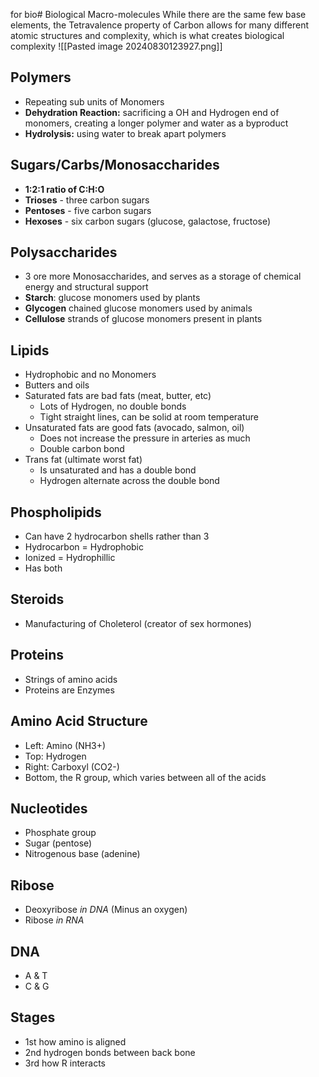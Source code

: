 for bio# Biological Macro-molecules
While there are the same few base elements, the Tetravalence property of Carbon allows for many different atomic structures and complexity, which is what creates biological complexity
![[Pasted image 20240830123927.png]]

## Polymers
- Repeating sub units of Monomers
- **Dehydration Reaction:** sacrificing a OH and Hydrogen end of monomers, creating a longer polymer and water as a byproduct
- **Hydrolysis:** using water to break apart polymers
## Sugars/Carbs/Monosaccharides
- **1:2:1 ratio of C:H:O**
- **Trioses** - three carbon sugars
- **Pentoses** - five carbon sugars
- **Hexoses** - six carbon sugars (glucose, galactose, fructose)
## Polysaccharides
- 3 ore more Monosaccharides, and serves as a storage of chemical energy and structural support
- **Starch**: glucose monomers used by plants
- **Glycogen** chained glucose monomers used by animals
- **Cellulose** strands of glucose monomers present in plants
## Lipids
- Hydrophobic and no Monomers
- Butters and oils
- Saturated fats are bad fats (meat, butter, etc)
	- Lots of Hydrogen, no double bonds
	- Tight straight lines, can be solid at room temperature
- Unsaturated fats are good fats (avocado, salmon, oil)
	- Does not increase the pressure in arteries as much
	- Double carbon bond
- Trans fat (ultimate worst fat)
	- Is unsaturated and has a double bond
	- Hydrogen alternate across the double bond
## Phospholipids
- Can have 2 hydrocarbon shells rather than 3
- Hydrocarbon = Hydrophobic
- Ionized = Hydrophillic
- Has both
## Steroids
- Manufacturing of Choleterol (creator of sex hormones)
## Proteins
- Strings of amino acids
- Proteins are Enzymes
## Amino Acid Structure
- Left: Amino (NH3+)
- Top: Hydrogen
- Right: Carboxyl (CO2-)
- Bottom, the R group, which varies between all of the acids
## Nucleotides
- Phosphate group
- Sugar (pentose)
- Nitrogenous base (adenine)
## Ribose
- Deoxyribose *in DNA* (Minus an oxygen)
- Ribose *in RNA*
## DNA
- A & T
- C & G
## Stages
- 1st how amino is aligned
- 2nd hydrogen bonds between back bone
- 3rd how R interacts